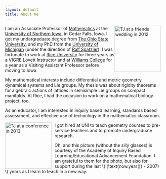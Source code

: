 ```yaml
---
layout: default
title: About Me
---
```


<img src="{{site.baseurl}}/images/PotterGlasses.jpg"  class="img-rounded" width="150"
alt="TJ at a friends wedding in 2012" style="float: right"> I am an Associate
Professor of [Mathematics][math] at the [University of Northern Iowa][uni],
in Cedar Falls, Iowa. I got my undergraduate degree from
[The Ohio State University][osu], and my PhD from the [University of Michigan][umich]
(under the direction of [Ralf Spatzier][ralf]).
I was fortunate to work at [Rice University][rice]
for three years as a VIGRE Lovett Instructor and at [Williams College][williams] for a year
as a Visiting Assistant Professor before moving to Iowa.

[uni]: http://www.uni.edu
[math]: http://www.uni.edu/math
[ralf]: http://www.math.lsa.umich.edu/~spatzier/
[osu]: https://math.osu.edu/
[umich]: http://www.lsa.umich.edu/math
[rice]: http://math.rice.edu/
[williams]: http://math.williams.edu/

My mathematical interests include differential and metric geometry, dynamical systems and Lie groups.
My thesis was about rigidity theorems for algebraic actions of lattices in semisimple Lie groups on
compact manifolds. At Rice, I had the occasion to work on a mathematical biology project, too.

As an educator, I am interested in inquiry based learning, standards based assessment,
and effective use of technology in the mathematics classroom.

<img src="{{site.baseurl}}/images/AIBLPhoto.jpg"  class="img-rounded" width="150"
alt="TJ at a conference in 2013" style="float: left; margin-right: 10px">

I got hired at UNI to teach geometry courses to pre-service teachers
and to promote undergraduate research.

Oh, and this picture (without the silly glasses) is courtesy of the Academy of
Inquiry Based Learning/Educational Advancement Foundation. I am grateful to them
for the photo, but also for support during the last \\( \(\text{now.year()} - 2007\) \\) years as I learn to
teach in a new way.
